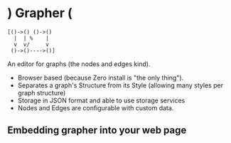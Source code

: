  ) Grapher (
============

    [()->() ()->()
      |  | %    |
      v  v/     v
     ()->()---->()]

An editor for graphs (the nodes and edges kind).

 * Browser based (because Zero install is "the only thing").
 * Separates a graph's Structure from its Style (allowing many styles per graph structure)
 * Storage in JSON format and able to use storage services
 * Nodes and Edges are configurable with custom data.
 
Embedding grapher into your web page
-----------------------------------------------

